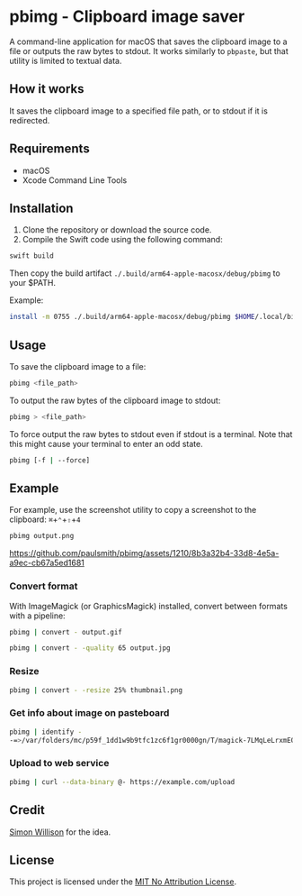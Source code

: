 # pbimg - Clipboard image saver

A command-line application for macOS that saves the clipboard image to a file or
outputs the raw bytes to stdout. It works similarly to `pbpaste`, but that utility
is limited to textual data.

## How it works

It saves the clipboard image to a specified file path, or to stdout if it is
redirected.

## Requirements

- macOS
- Xcode Command Line Tools

## Installation

1. Clone the repository or download the source code.
2. Compile the Swift code using the following command:

```sh
swift build
```

Then copy the build artifact `./.build/arm64-apple-macosx/debug/pbimg` to your
$PATH.

Example:

```sh
install -m 0755 ./.build/arm64-apple-macosx/debug/pbimg $HOME/.local/bin
```

## Usage

To save the clipboard image to a file:

```sh
pbimg <file_path>
```

To output the raw bytes of the clipboard image to stdout:

```sh
pbimg > <file_path>
```

To force output the raw bytes to stdout even if stdout is a terminal. Note that
this might cause your terminal to enter an odd state.

```sh
pbimg [-f | --force]
```

## Example

For example, use the screenshot utility to copy a screenshot to the clipboard:
`⌘`+`⌃`+`⇧`+`4`

```sh
pbimg output.png
```

https://github.com/paulsmith/pbimg/assets/1210/8b3a32b4-33d8-4e5a-a9ec-cb67a5ed1681

### Convert format

With ImageMagick (or GraphicsMagick) installed, convert between formats with a
pipeline:

```sh
pbimg | convert - output.gif
```

```sh
pbimg | convert - -quality 65 output.jpg
```

### Resize

```sh
pbimg | convert - -resize 25% thumbnail.png
```

### Get info about image on pasteboard

```sh
pbimg | identify -
-=>/var/folders/mc/p59f_1dd1w9b9tfc1zc6f1gr0000gn/T/magick-7LMqLeLrxmEOVvX3zBqn_VF8y2ouyaVO PNG 3248x2080 3248x2080+0+0 8-bit sRGB 970964B 0.010u 0:00.000
```

### Upload to web service

```sh
pbimg | curl --data-binary @- https://example.com/upload
```

## Credit

[Simon Willison](https://til.simonwillison.net/macos/impaste) for the idea.

## License

This project is licensed under the [MIT No Attribution License](COPYING).
